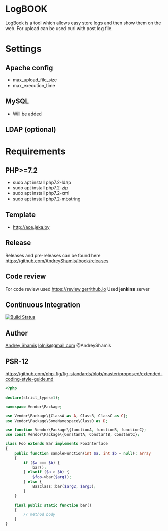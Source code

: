 # LogBOOK
LogBook is a tool which allows easy store logs and then show them on the web. 
For upload can be used curl with post log file.

# Settings
## Apache config
- max_upload_file_size
- max_execution_time

## MySQL
- Will be added
## LDAP (optional)

# Requirements
## PHP>=7.2
* sudo apt install php7.2-ldap
* sudo apt install php7.2-zip
* sudo apt install php7.2-xml
* sudo apt install php7.2-mbstring

## Template
* http://ace.jeka.by

## Release
Releases and pre-releases can be found here https://github.com/AndreyShamis/lbook/releases

## Code review
For code review used https://review.gerrithub.io
Used **jenkins** server

## Continuous Integration
[![Build Status](https://travis-ci.org/AndreyShamis/lbook.svg?branch=master)](https://travis-ci.org/AndreyShamis/lbook)

## Author
[Andrey Shamis](https://github.com/AndreyShamis) lolnik@gmail.com
@AndreyShamis


## PSR-12
https://github.com/php-fig/fig-standards/blob/master/proposed/extended-coding-style-guide.md
~~~php
<?php

declare(strict_types=1);

namespace Vendor\Package;

use Vendor\Package\{ClassA as A, ClassB, ClassC as C};
use Vendor\Package\SomeNamespace\ClassD as D;

use function Vendor\Package\{functionA, functionB, functionC};
use const Vendor\Package\{ConstantA, ConstantB, ConstantC};

class Foo extends Bar implements FooInterface
{
    public function sampleFunction(int $a, int $b = null): array
    {
        if ($a === $b) {
            bar();
        } elseif ($a > $b) {
            $foo->bar($arg1);
        } else {
            BazClass::bar($arg2, $arg3);
        }
    }

    final public static function bar()
    {
        // method body
    }
}
~~~